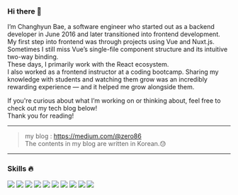### Hi there 👋

I’m Changhyun Bae, a software engineer who started out as a backend developer in June 2016 and later transitioned into frontend development. My first step into frontend was through projects using Vue and Nuxt.js. Sometimes I still miss Vue’s single-file component structure and its intuitive two-way binding.   
These days, I primarily work with the React ecosystem.   
I also worked as a frontend instructor at a coding bootcamp. Sharing my knowledge with students and watching them grow was an incredibly rewarding experience — and it helped me grow alongside them.

If you're curious about what I’m working on or thinking about, feel free to check out my tech blog below!   
Thank you for reading!

---

> my blog : https://medium.com/@zero86 <br>
> The contents in my blog are written in Korean.😓

---

### Skills 🔥

<img src="https://img.shields.io/badge/javascript-F7DF1E?style=for-the-badge&logo=javascript&logoColor=white"> <img src="https://img.shields.io/badge/typescript-3178C6?style=for-the-badge&logo=typescript&logoColor=white"> <img src="https://img.shields.io/badge/React-61DAFB?style=for-the-badge&logo=React&logoColor=white"> <img src="https://img.shields.io/badge/nextjs-000000?style=for-the-badge&logo=nextdotjs&logoColor=white"> <img src="https://img.shields.io/badge/vuejs-4FC08D?style=for-the-badge&logo=vuedotjs&logoColor=white"> <img src="https://img.shields.io/badge/nuxt-00DC82?style=for-the-badge&logo=nuxt&logoColor=white"> <img src="https://img.shields.io/badge/html5-E34F26?style=for-the-badge&logo=html5&logoColor=white"> <img src="https://img.shields.io/badge/css3-1572B6?style=for-the-badge&logo=css3&logoColor=white"> <img src="https://img.shields.io/badge/git-F05032?style=for-the-badge&logo=git&logoColor=white"> <img src="https://img.shields.io/badge/docker-2496ED?style=for-the-badge&logo=docker&logoColor=white">



<!--
**katanazero86/katanazero86** is a ✨ _special_ ✨ repository because its `README.md` (this file) appears on your GitHub profile.

Here are some ideas to get you started:

- 🔭 I’m currently working on ...
- 🌱 I’m currently learning ...
- 👯 I’m looking to collaborate on ...
- 🤔 I’m looking for help with ...
- 💬 Ask me about ...
- 📫 How to reach me: ...
- 😄 Pronouns: ...
- ⚡ Fun fact: ...
-->
